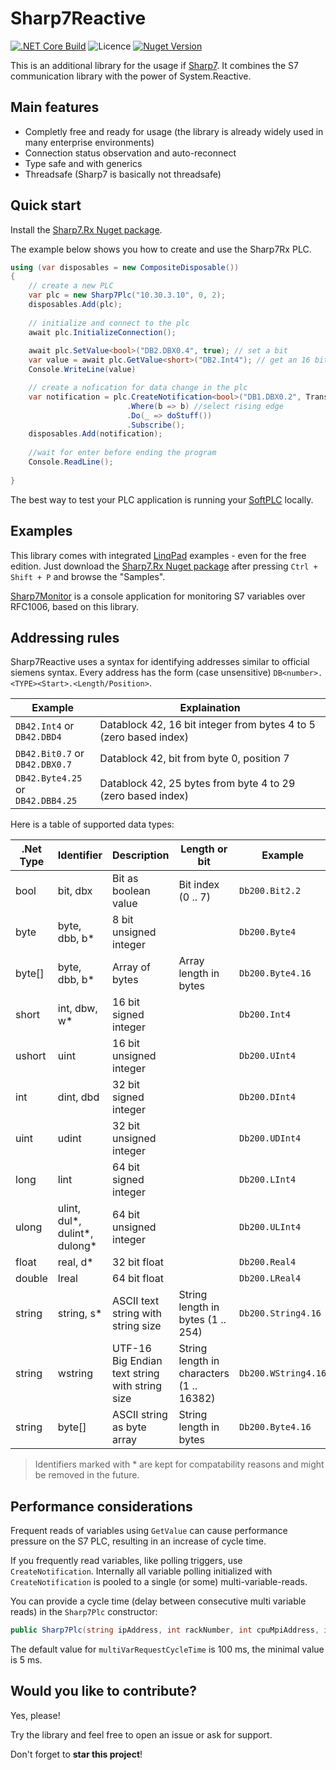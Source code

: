 # Sharp7Reactive

[![.NET Core Build](https://github.com/evopro-ag/Sharp7Reactive/actions/workflows/dotnet-core.yml/badge.svg)](https://github.com/evopro-ag/Sharp7Reactive/actions/workflows/dotnet-core.yml)
![Licence](https://img.shields.io/github/license/evopro-ag/Sharp7Reactive.svg)
[![Nuget Version](https://img.shields.io/nuget/v/Sharp7.Rx.svg)](https://www.nuget.org/packages/Sharp7.Rx/)


This is an additional library for the usage if [Sharp7](https://github.com/fbarresi/sharp7).
It combines the S7 communication library with the power of System.Reactive.

## Main features
- Completly free and ready for usage (the library is already widely used in many enterprise environments)
- Connection status observation and auto-reconnect
- Type safe and with generics
- Threadsafe (Sharp7 is basically not threadsafe)

## Quick start

Install the [Sharp7.Rx Nuget package](https://www.nuget.org/packages/Sharp7.Rx).

The example below shows you how to create and use the Sharp7Rx PLC.

```csharp
using (var disposables = new CompositeDisposable())
{
    // create a new PLC
    var plc = new Sharp7Plc("10.30.3.10", 0, 2);
    disposables.Add(plc);
    
    // initialize and connect to the plc
    await plc.InitializeConnection();
    
    await plc.SetValue<bool>("DB2.DBX0.4", true); // set a bit
    var value = await plc.GetValue<short>("DB2.Int4"); // get an 16 bit integer
    Console.WriteLine(value)

    // create a nofication for data change in the plc
    var notification = plc.CreateNotification<bool>("DB1.DBX0.2", TransmissionMode.OnChange)
                          .Where(b => b) //select rising edge
                          .Do(_ => doStuff())
                          .Subscribe();
    disposables.Add(notification);
    
    //wait for enter before ending the program
    Console.ReadLine();
    
}
```

The best way to test your PLC application is running your [SoftPLC](https://github.com/fbarresi/softplc) locally.

## Examples

This library comes with integrated [LinqPad](https://www.linqpad.net/) examples - even for the free edition. Just download the [Sharp7.Rx Nuget package](https://www.nuget.org/packages/Sharp7.Rx) after pressing `Ctrl + Shift + P` and browse the "Samples".

[Sharp7Monitor](https://github.com/Peter-B-/Sharp7.Monitor) is a console application for monitoring S7 variables over RFC1006, based on this library.

## Addressing rules

Sharp7Reactive uses a syntax for identifying addresses similar to official siemens syntax. 
Every address has the form (case unsensitive) `DB<number>.<TYPE><Start>.<Length/Position>`.

| Example                              | Explaination                                                      |
| ------------------------------------ | ----------------------------------------------------------------- |
| `DB42.Int4` or<br> `DB42.DBD4`       | Datablock 42, 16 bit integer from bytes 4 to 5 (zero based index) |
| `DB42.Bit0.7` or<br>`DB42.DBX0.7`    | Datablock 42, bit from byte 0, position 7                         |
| `DB42.Byte4.25` or<br>`DB42.DBB4.25` | Datablock 42, 25 bytes from byte 4 to 29 (zero based index)       |

Here is a table of supported data types:

|.Net Type|Identifier                   |Description                                   |Length or bit                           |Example            |Example remark            |
|---------|-----------------------------|----------------------------------------------|----------------------------------------|-------------------|--------------------------|
|bool     |bit, dbx                     |Bit as boolean value                          |Bit index (0 .. 7)                      |`Db200.Bit2.2`     |Reads bit 3               |
|byte     |byte, dbb, b*                |8 bit unsigned integer                        |                                        |`Db200.Byte4`      |                          |
|byte[]   |byte, dbb, b*                |Array of bytes                                |Array length in bytes                   |`Db200.Byte4.16`   |                          |
|short    |int, dbw, w*                 |16 bit signed integer                         |                                        |`Db200.Int4`       |                          |
|ushort   |uint                         |16 bit unsigned integer                       |                                        |`Db200.UInt4`      |                          |
|int      |dint, dbd                    |32 bit signed integer                         |                                        |`Db200.DInt4`      |                          |
|uint     |udint                        |32 bit unsigned integer                       |                                        |`Db200.UDInt4`     |                          |
|long     |lint                         |64 bit signed integer                         |                                        |`Db200.LInt4`      |                          |
|ulong    |ulint, dul*, dulint*, dulong*|64 bit unsigned integer                       |                                        |`Db200.ULInt4`     |                          |
|float    |real, d*                     |32 bit float                                  |                                        |`Db200.Real4`      |                          |
|double   |lreal                        |64 bit float                                  |                                        |`Db200.LReal4`     |                          |
|string   |string, s*                   |ASCII text string with string size            |String length in bytes (1 .. 254)       |`Db200.String4.16` |Uses 18 bytes = 16 + 2    |
|string   |wstring                      |UTF-16 Big Endian text string with string size|String length in characters (1 .. 16382)|`Db200.WString4.16`|Uses 36 bytes = 16 * 2 + 4|
|string   |byte[]                       |ASCII string as byte array                    |String length in bytes                  |`Db200.Byte4.16`   |Uses 16 bytes             |

> Identifiers marked with * are kept for compatability reasons and might be removed in the future.

## Performance considerations

Frequent reads of variables using `GetValue` can cause performance pressure on the S7 PLC, resulting in an increase of cycle time.

If you frequently read variables, like polling triggers, use `CreateNotification`. Internally all variable polling initialized with `CreateNotification` is pooled to a single (or some) multi-variable-reads.

You can provide a cycle time (delay between consecutive multi variable reads) in the `Sharp7Plc` constructor:

```csharp
public Sharp7Plc(string ipAddress, int rackNumber, int cpuMpiAddress, int port = 102, TimeSpan? multiVarRequestCycleTime = null)
```

The default value for `multiVarRequestCycleTime` is 100 ms, the minimal value is 5 ms.

## Would you like to contribute?

Yes, please!

Try the library and feel free to open an issue or ask for support. 

Don't forget to **star this project**! 
